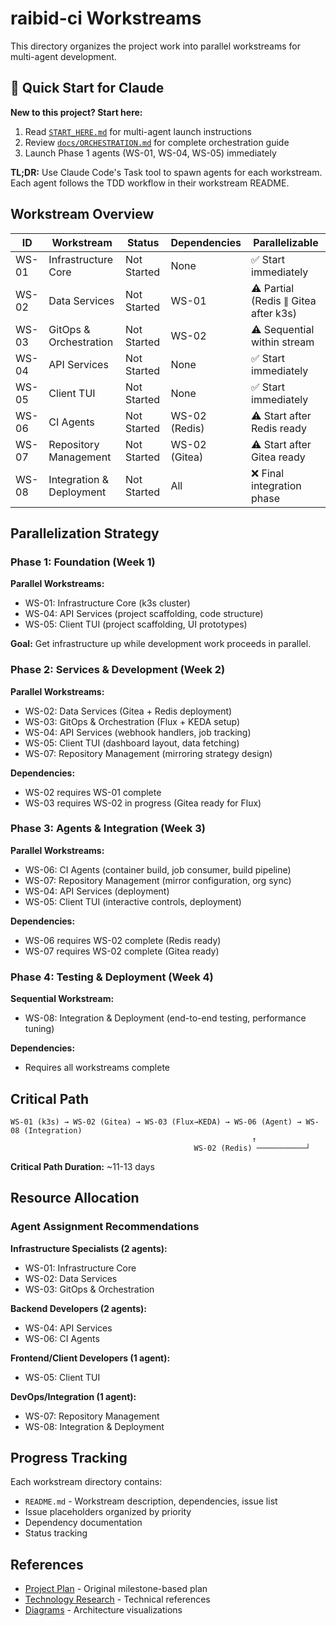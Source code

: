 # raibid-ci Workstreams

This directory organizes the project work into parallel workstreams for multi-agent development.

## 🚀 Quick Start for Claude

**New to this project? Start here:**
1. Read [`START_HERE.md`](./START_HERE.md) for multi-agent launch instructions
2. Review [`docs/ORCHESTRATION.md`](../architecture/orchestration.md) for complete orchestration guide
3. Launch Phase 1 agents (WS-01, WS-04, WS-05) immediately

**TL;DR:** Use Claude Code's Task tool to spawn agents for each workstream. Each agent follows the TDD workflow in their workstream README.

## Workstream Overview

| ID | Workstream | Status | Dependencies | Parallelizable |
|----|-----------|--------|--------------|----------------|
| WS-01 | Infrastructure Core | Not Started | None | ✅ Start immediately |
| WS-02 | Data Services | Not Started | WS-01 | ⚠️ Partial (Redis ∥ Gitea after k3s) |
| WS-03 | GitOps & Orchestration | Not Started | WS-02 | ⚠️ Sequential within stream |
| WS-04 | API Services | Not Started | None | ✅ Start immediately |
| WS-05 | Client TUI | Not Started | None | ✅ Start immediately |
| WS-06 | CI Agents | Not Started | WS-02 (Redis) | ⚠️ Start after Redis ready |
| WS-07 | Repository Management | Not Started | WS-02 (Gitea) | ⚠️ Start after Gitea ready |
| WS-08 | Integration & Deployment | Not Started | All | ❌ Final integration phase |

## Parallelization Strategy

### Phase 1: Foundation (Week 1)
**Parallel Workstreams:**
- WS-01: Infrastructure Core (k3s cluster)
- WS-04: API Services (project scaffolding, code structure)
- WS-05: Client TUI (project scaffolding, UI prototypes)

**Goal:** Get infrastructure up while development work proceeds in parallel.

### Phase 2: Services & Development (Week 2)
**Parallel Workstreams:**
- WS-02: Data Services (Gitea + Redis deployment)
- WS-03: GitOps & Orchestration (Flux + KEDA setup)
- WS-04: API Services (webhook handlers, job tracking)
- WS-05: Client TUI (dashboard layout, data fetching)
- WS-07: Repository Management (mirroring strategy design)

**Dependencies:**
- WS-02 requires WS-01 complete
- WS-03 requires WS-02 in progress (Gitea ready for Flux)

### Phase 3: Agents & Integration (Week 3)
**Parallel Workstreams:**
- WS-06: CI Agents (container build, job consumer, build pipeline)
- WS-07: Repository Management (mirror configuration, org sync)
- WS-04: API Services (deployment)
- WS-05: Client TUI (interactive controls, deployment)

**Dependencies:**
- WS-06 requires WS-02 complete (Redis ready)
- WS-07 requires WS-02 complete (Gitea ready)

### Phase 4: Testing & Deployment (Week 4)
**Sequential Workstream:**
- WS-08: Integration & Deployment (end-to-end testing, performance tuning)

**Dependencies:**
- Requires all workstreams complete

## Critical Path

```
WS-01 (k3s) → WS-02 (Gitea) → WS-03 (Flux→KEDA) → WS-06 (Agent) → WS-08 (Integration)
                                                      ↑
                                         WS-02 (Redis) ───────────┘
```

**Critical Path Duration:** ~11-13 days

## Resource Allocation

### Agent Assignment Recommendations

**Infrastructure Specialists (2 agents):**
- WS-01: Infrastructure Core
- WS-02: Data Services
- WS-03: GitOps & Orchestration

**Backend Developers (2 agents):**
- WS-04: API Services
- WS-06: CI Agents

**Frontend/Client Developers (1 agent):**
- WS-05: Client TUI

**DevOps/Integration (1 agent):**
- WS-07: Repository Management
- WS-08: Integration & Deployment

## Progress Tracking

Each workstream directory contains:
- `README.md` - Workstream description, dependencies, issue list
- Issue placeholders organized by priority
- Dependency documentation
- Status tracking

## References

- [Project Plan](../work/plan.md) - Original milestone-based plan
- [Technology Research](../technology-research.md) - Technical references
- [Diagrams](../diagrams/) - Architecture visualizations

